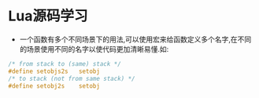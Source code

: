 # Lua源码学习

* 一个函数有多个不同场景下的用法,可以使用宏来给函数定义多个名字,在不同的场景使用不同的名字以使代码更加清晰易懂.如:

```C
/* from stack to (same) stack */
#define setobjs2s	setobj
/* to stack (not from same stack) */
#define setobj2s	setobj
```